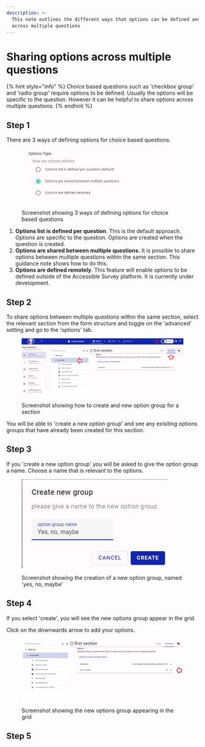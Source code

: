```yaml
---
description: >-
  This note outlines the different ways that options can be defined and shared
  across multiple questions
---
```


# Sharing options across multiple questions

{% hint style="info" %}
Choice based questions such as 'checkbox group' and 'radio group' require options to be defined.  Usually the options will be specific to the question.  However it can be helpful to share options across multiple questions.&#x20;
{% endhint %}

## Step 1

There are 3 ways of defining options for choice based questions.

<figure><img src="../../../.gitbook/assets/image (34).png" alt="Screenshot showing 3 ways of defining options for choice based questions"><figcaption><p>Screenshot showing 3 ways of defining options for choice based questions</p></figcaption></figure>

1. **Options list is defined per question**.  This is the default approach.  Options are specific to the question.  Options are created when the question is created.
2. **Options are shared between multiple questions.**   It is possible to share options between multiple questions within the same section.  This guidance note shows how to do this.
3. **Options are defined remotely**.  This feature will enable options to be defined outside of the Accessible Survey platform.  It is currently under development.

## Step 2

To share options between multiple questions within the same section,  select the relevant section from the form structure and toggle on the 'advanced' setting and go to the 'options' tab.

<figure><img src="../../../.gitbook/assets/image (32).png" alt="Screenshot showing how to create and new option group for a section"><figcaption><p>Screenshot showing how to create and new option group for a section</p></figcaption></figure>

You will be able to 'create a new option group' and see any exisiting options groups that have already been created for this section.

## Step 3

If you 'create a new option group' you will be asked to give the option group a name.  Choose a name that is relevant to the options.

<figure><img src="../../../.gitbook/assets/image (22).png" alt=""><figcaption><p>Screenshot showing the creation of a new option group, named 'yes, no, maybe'</p></figcaption></figure>



## Step 4

If you select 'create', you will see the new options group appear in the grid. &#x20;

Click on the downwards arrow to add your options.

&#x20;

<figure><img src="../../../.gitbook/assets/image (37).png" alt="Screenshot showing the new options group appearing in the grid."><figcaption><p>Screenshot showing the new options group appearing in the grid</p></figcaption></figure>

## Step 5



##
